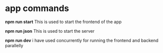 # app commands

**npm run start**
 This is used to start the frontend of the app


**npm run json**
This is used to start the server 

**npm run dev**
i have used concurrently for running the frontend and backend parallelly 


